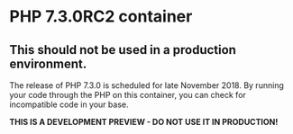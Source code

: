 # PHP 7.3.0RC2 container
## This should not be used in a production environment.
The release of PHP 7.3.0 is scheduled for late November 2018. By running your
code through the PHP on this container, you can check for incompatible code
in your base.

**THIS IS A DEVELOPMENT PREVIEW - DO NOT USE IT IN PRODUCTION!**

